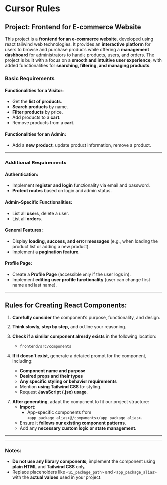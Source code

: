 # Cursor Rules

## Project: Frontend for E-commerce Website

This project is a **frontend for an e-commerce website**, developed using react tailwind  web technologies. It provides an **interactive platform** for users to browse and purchase products while offering a **management dashboard** for administrators to handle products, users, and orders. The project is built with a focus on a **smooth and intuitive user experience**, with added functionalities for **searching, filtering, and managing products**.

### Basic Requirements  

#### Functionalities for a Visitor:  
- Get the **list of products**.  
- **Search products** by name.  
- **Filter products** by price.  
- Add products to a **cart**.  
- Remove products from a **cart**.  

#### Functionalities for an Admin:  
- Add a **new product**, update product information, remove a product.  

---

### Additional Requirements  

#### Authentication:  
- Implement **register and login** functionality via email and password.  
- **Protect routes** based on login and admin status.  

#### Admin-Specific Functionalities:  
- List all **users**, delete a user.  
- List all **orders**.  

#### General Features:  
- Display **loading, success, and error messages** (e.g., when loading the product list or adding a new product).  
- Implement a **pagination feature**.  

#### Profile Page:  
- Create a **Profile Page** (accessible only if the user logs in).  
- Implement **editing user profile functionality** (user can change first name and last name).  

---

## Rules for Creating React Components:

1. **Carefully consider** the component's purpose, functionality, and design.  
2. **Think slowly, step by step,** and outline your reasoning.  
3. **Check if a similar component already exists** in the following location:  
   - `frontend/src/components`  

4. **If it doesn't exist**, generate a detailed prompt for the component, including:  
   - **Component name and purpose**  
   - **Desired props and their types**  
   - **Any specific styling or behavior requirements**  
   - Mention **using Tailwind CSS** for styling.  
   - Request **JavaScript (.jsx) usage**.  

<!-- 5. **URL encode the prompt.**  
6. **Create a clickable link** in this format:  
   `[ComponentName](https://v0.dev/chat?q={encoded_prompt})`   -->

7. **After generating**, adapt the component to fit our project structure:  
   - **Import**:  
     - App-specific components from `<app_package_alias>@/components</app_package_alias>`.  
   - Ensure it **follows our existing component patterns**.  
   - Add any **necessary custom logic or state management**.  

---

<!-- ### Example Prompt Template:
> "Create a React component named `{ComponentName}` using JavaScript (.jsx) and Tailwind CSS.  
> It should {description of functionality}. Props should include {list of props with types}.  
> The component should {any specific styling or behavior notes}.  
> Please provide the full component code." -->

---

### Notes:  
- **Do not use any library components**; implement the component using **plain HTML** and **Tailwind CSS** only.  
- Replace placeholders like `<ui_package_path>` and `<app_package_alias>` with the **actual values** used in your project.